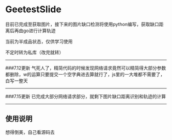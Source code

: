 # GeetestSlide
目前已完成至获取图片，接下来的图片缺口检测将使用python编写，获取缺口距离后再由go进行计算轨迹

当前为半成品状态，仅供学习使用

不定时转为私库（改完就转）

---

###7.12更新
气死人了，精简代码的时候发现网络请求竟然可以精简得大部分参数都删除，w的运算只要提交一个空字典进去算就行了，js里的一大堆都不需要了，白写一整天

---

###7.15更新
已完成大部分网络请求部分，就剩下图片缺口距离识别和轨迹的计算

---

## 使用说明

想得倒美，自己看源码去